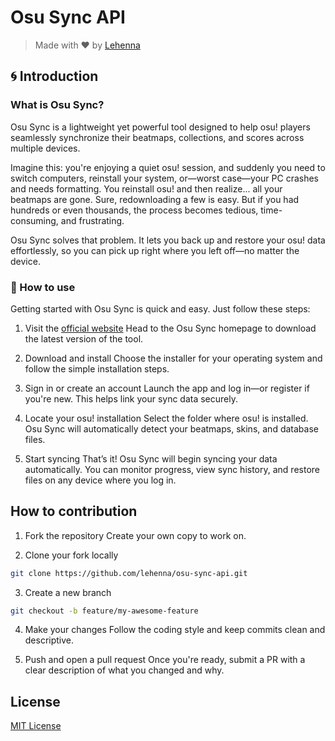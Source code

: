 # Osu Sync API

> Made with ❤️ by [Lehenna](https://lehenna.com/)

## 🌀 Introduction

### What is Osu Sync?

Osu Sync is a lightweight yet powerful tool designed to help osu! players seamlessly synchronize their beatmaps, collections, and scores across multiple devices.

Imagine this: you're enjoying a quiet osu! session, and suddenly you need to switch computers, reinstall your system, or—worst case—your PC crashes and needs formatting. You reinstall osu! and then realize... all your beatmaps are gone. Sure, redownloading a few is easy. But if you had hundreds or even thousands, the process becomes tedious, time-consuming, and frustrating.

Osu Sync solves that problem. It lets you back up and restore your osu! data effortlessly, so you can pick up right where you left off—no matter the device.

### 🚀 How to use

Getting started with Osu Sync is quick and easy. Just follow these steps:

1. Visit the [official website](https://osusync.com/) Head to the Osu Sync homepage to download the latest version of the tool.

2. Download and install Choose the installer for your operating system and follow the simple installation steps.

3. Sign in or create an account Launch the app and log in—or register if you're new. This helps link your sync data securely.

4. Locate your osu! installation Select the folder where osu! is installed. Osu Sync will automatically detect your beatmaps, skins, and database files.

5. Start syncing That’s it! Osu Sync will begin syncing your data automatically. You can monitor progress, view sync history, and restore files on any device where you log in.

## How to contribution

1. Fork the repository Create your own copy to work on.

2. Clone your fork locally

```bash
git clone https://github.com/lehenna/osu-sync-api.git
```

3. Create a new branch

```bash
git checkout -b feature/my-awesome-feature

```

4. Make your changes Follow the coding style and keep commits clean and descriptive.

5. Push and open a pull request Once you're ready, submit a PR with a clear description of what you changed and why.

## License

[MIT License](/LICENSE)
